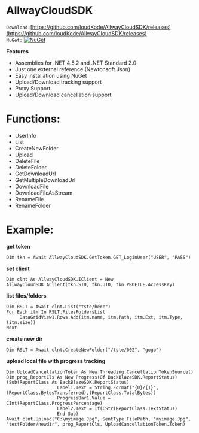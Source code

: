# AllwayCloudSDK


`Download:`[https://github.com/loudKode/AllwayCloudSDK/releases](https://github.com/loudKode/AllwayCloudSDK/releases)<br>
`NuGet:`
[![NuGet](https://img.shields.io/nuget/v/DeQmaTech.AllwayCloudSDK.svg?style=flat-square&logo=nuget)](https://www.nuget.org/packages/DeQmaTech.AllwayCloudSDK)<br>

**Features**
* Assemblies for .NET 4.5.2 and .NET Standard 2.0
* Just one external reference (Newtonsoft.Json)
* Easy installation using NuGet
* Upload/Download tracking support
* Proxy Support
* Upload/Download cancellation support


# Functions:
* UserInfo
* List
* CreateNewFolder
* Upload
* DeleteFile
* DeleteFolder
* GetDownloadUrl
* GetMultipleDownloadUrl
* DownloadFile
* DownloadFileAsStream
* RenameFile
* RenameFolder


# Example:
**get token**
```vb.net
Dim tkn = Await AllwayCloudSDK.GetToken.GET_LoginUser("USER", "PASS")
```
**set client**
```vb.net
Dim clnt As AllwayCloudSDK.IClient = New AllwayCloudSDK.AClient(tkn.SID, tkn.UID, tkn.PROFILE.AccessKey)
```
**list files/folders**
```vb.net
Dim RSLT = Await clnt.List("tste/here")
For Each itm In RSLT.FilesFoldersList
     DataGridView1.Rows.Add(itm.name, itm.Path, itm.Ext, itm.Type,(itm.size))
Next
```
**create new dir**
```vb.net
Dim RSLT = Await clnt.CreateNewFolder("/tste/002", "gogo")
```
**upload local file with progress tracking**
```vb.net
Dim UploadCancellationToken As New Threading.CancellationTokenSource()
Dim prog_ReportCls As New Progress(Of BackBlazeSDK.ReportStatus)(Sub(ReportClass As BackBlazeSDK.ReportStatus)
                   Label1.Text = String.Format("{0}/{1}",(ReportClass.BytesTransferred),(ReportClass.TotalBytes))
                   ProgressBar1.Value = CInt(ReportClass.ProgressPercentage)
                   Label2.Text = If(CStr(ReportClass.TextStatus)
                   End Sub)
Await clnt.Upload("C:\myimage.Jpg", SentType.FilePath, "myimage.Jpg", "testFolder/newdir", prog_ReportCls, UploadCancellationToken.Token)
```
